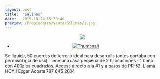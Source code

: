 ```yaml
---
layout: post
title:  "Salinas"
date:   2015-10-24 15:39:40
preview: /Propiedades/venta/Salinas/1.jpg
---
```


<center>
	<div class="mainImg">
		<img src="/Edweb/Propiedades/venta/Salinas/1.jpg" class="custom">
	</div>
	<!--aqui comienza las fotos pequeñas -->
	<ul class="thumbnails">
	  <li>
	    <a href="/Edweb/Propiedades/venta/Salinas/1.jpg">
	      <img class="tumbnails" src="/Edweb/Propiedades/venta/Salinas/1.jpg" alt="Thumbnail">
	    </a>
	  </li>
	</ul>
	<script src="https://ajax.googleapis.com/ajax/libs/jquery/1.9.1/jquery.min.js"></script>
	<script type="text/javascript" src="/Edweb/js/jquery.simpleGal.js"></script>
	<script>
		$(document).ready(function () {
			$('.thumbnails').simpleGal({
				mainImage: '.custom'
			});
		});
	</script>
</center>

Se liquida, 50 cuerdas de terreno ideal para desarrollo (antes contaba con permisología de uso) Tiene una casa pequeña de 2 habitaciones - 1 baño con 400pies cuadrados. Acceso directo a la #1 y a pasos de PR-52. Llama HOY!! Edgar Acosta 787 645 2084
